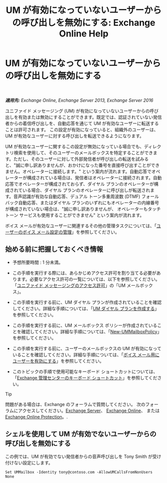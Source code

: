 ﻿---
title: 'UM が有効になっていないユーザーからの呼び出しを無効にする: Exchange Online Help'
TOCTitle: UM が有効になっていないユーザーからの呼び出しを無効にする
ms:assetid: 272ff4ab-b4d9-4647-98e2-7c171f9dfc3f
ms:mtpsurl: https://technet.microsoft.com/ja-jp/library/JJ673516(v=EXCHG.150)
ms:contentKeyID: 49895306
ms.date: 05/22/2018
mtps_version: v=EXCHG.150
ms.translationtype: HT
---

# UM が有効になっていないユーザーからの呼び出しを無効にする

 

_**適用先:** Exchange Online, Exchange Server 2013, Exchange Server 2016_

ユニファイド メッセージング (UM) が有効になっていないユーザーからの呼び出しを有効または無効にすることができます。既定では、認証されていない発信者からの着信呼び出しを、自動応答を通じて UM が有効なユーザーに転送することは許可されます。 この設定が有効になっていると、組織外のユーザーは、UM が有効なユーザーに対する呼び出しを転送できるようになります。

UM が有効なユーザーに関するこの設定が無効になっている場合でも、ディレクトリ検索を使用して、そのユーザーのメールボックスを特定することができます。ただし、そのユーザーに対して外部発信者が呼び出しの転送を試みると、"誠に申し訳ありませんが、おかけになった番号を直接呼び出すことができません。オペレーターに接続します。" という案内が流れます。自動応答でオペレーターが構成されている場合は、発信者はオペレーターに接続されます。自動応答でオペレーターが構成されておらず、ダイヤル プランのオペレーターが構成されている場合、ダイヤル プランのオペレーターに呼び出しが転送されます。音声認識が有効な自動応答、デュアル トーン多重周波数 (DTMF) フォールバック自動応答、またはダイヤル プランのいずれにもオペレーターの内線番号が構成されていない場合は、"誠に申し訳ありませんが、 オペレーターもタッチトーン サービスも使用することができません" という案内が流れます。

ボイス メールが有効なユーザーに関連するその他の管理タスクについては、「[ユーザーのボイス メール設定の管理](https://docs.microsoft.com/ja-jp/exchange/voice-mail-unified-messaging/set-up-voice-mail/manage-voice-mail-settings)」を参照してください。

## 始める前に把握しておくべき情報

  - 予想所要時間 : 1 分未満。

  - この手順を実行する際には、あらかじめアクセス許可を割り当てる必要があります。必要なアクセス許可の一覧については、以下を参照してください。「[ユニファイド メッセージングのアクセス許可](unified-messaging-permissions-exchange-2013-help.md)」の「UM メールボックス」。

  - この手順を実行する前に、UM ダイヤル プランが作成されていることを確認してください。詳細な手順については、「[UM ダイヤル プランを作成する](https://docs.microsoft.com/ja-jp/exchange/voice-mail-unified-messaging/connect-voice-mail-system/create-um-dial-plan)」を参照してください。

  - この手順を実行する前に、UM メールボックス ポリシーが作成されていることを確認してください。詳細な手順については、「[New-UMMailboxPolicy](https://technet.microsoft.com/ja-jp/library/aa998300\(v=exchg.150\))」を参照してください。

  - この手順を実行する前に、ユーザーのメールボックスの UM が有効になっていることを確認してください。詳細な手順については、「[ボイス メール用にユーザーを有効にする](https://docs.microsoft.com/ja-jp/exchange/voice-mail-unified-messaging/set-up-voice-mail/enable-a-user-for-voice-mail)」を参照してください。

  - このトピックの手順で使用可能なキーボード ショートカットについては、「[Exchange 管理センターのキーボード ショートカット](keyboard-shortcuts-in-the-exchange-admin-center-exchange-online-protection-help.md)」を参照してください。


> [!TIP]
> 問題がある場合は、Exchange のフォーラムで質問してください。 次のフォーラムにアクセスしてください。<A href="https://go.microsoft.com/fwlink/p/?linkid=60612">Exchange Server</A>、 <A href="https://go.microsoft.com/fwlink/p/?linkid=267542">Exchange Online</A>、 または <A href="https://go.microsoft.com/fwlink/p/?linkid=285351">Exchange Online Protection</A>。.



## シェルを使用して UM が有効でないユーザーからの呼び出しを無効にする

この例では、UM が有効でない発信者からの音声呼び出しを Tony Smith が受け付けない設定にします。

    Set UMMailbox -Identity tony@contoso.com -AllowUMCallsFromNonUsers None

